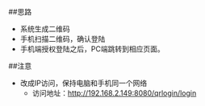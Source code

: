 ##思路
* 系统生成二维码
* 手机扫描二维码，确认登陆
* 手机端授权登陆之后，PC端跳转到相应页面。

##注意
* 改成IP访问，保持电脑和手机同一个网络
   * 访问地址：http://192.168.2.149:8080/qrlogin/login